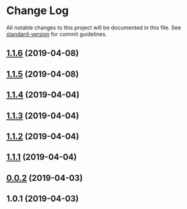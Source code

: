 # Change Log

All notable changes to this project will be documented in this file. See [standard-version](https://github.com/conventional-changelog/standard-version) for commit guidelines.

<a name="1.1.6"></a>
## [1.1.6](https://github.com/MickL/ts-image-processing/compare/v1.1.5...v1.1.6) (2019-04-08)



<a name="1.1.5"></a>
## [1.1.5](https://github.com/MickL/ts-image-processing/compare/v1.1.4...v1.1.5) (2019-04-08)



<a name="1.1.4"></a>
## [1.1.4](https://github.com/MickL/ts-image-processing/compare/v1.1.3...v1.1.4) (2019-04-04)



<a name="1.1.3"></a>
## [1.1.3](https://github.com/MickL/ts-image-processing/compare/v1.1.2...v1.1.3) (2019-04-04)



<a name="1.1.2"></a>
## [1.1.2](https://github.com/MickL/ts-image-processing/compare/v1.1.1...v1.1.2) (2019-04-04)



<a name="1.1.1"></a>
## [1.1.1](https://github.com/MickL/ts-image-processing/compare/v0.0.2...v1.1.1) (2019-04-04)



<a name="0.0.2"></a>
## [0.0.2](https://github.com/MickL/ts-image-processing/compare/v1.0.1...v0.0.2) (2019-04-03)



<a name="1.0.1"></a>
## 1.0.1 (2019-04-03)
